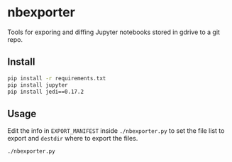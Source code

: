 # nbexporter
Tools for exporing and diffing Jupyter notebooks stored in gdrive to a git repo.



## Install

```bash
pip install -r requirements.txt
pip install jupyter
pip install jedi==0.17.2
```


## Usage

Edit the info in `EXPORT_MANIFEST` inside `./nbexporter.py` to set the file list
to export and `destdir` where to export the files.

```bash
./nbexporter.py
```
